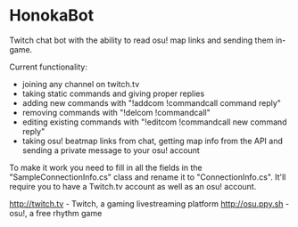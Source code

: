 # HonokaBot
Twitch chat bot with the ability to read osu! map links and sending them in-game.

Current functionality:
 - joining any channel on twitch.tv
 - taking static commands and giving proper replies
 - adding new commands with "!addcom !commandcall command reply"
 - removing commands with "!delcom !commandcall"
 - editing existing commands with "!editcom !commandcall new command reply"
 - taking osu! beatmap links from chat, getting map info from the API and sending a private message to your osu! account

To make it work you need to fill in all the fields in the "SampleConnectionInfo.cs" class and rename it to "ConnectionInfo.cs".
It'll require you to have a Twitch.tv account as well as an osu! account.

http://twitch.tv - Twitch, a gaming livestreaming platform
http://osu.ppy.sh - osu!, a free rhythm game
